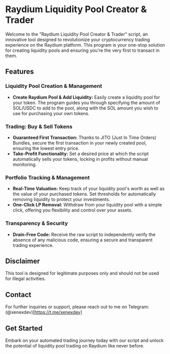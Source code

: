 # Raydium Liquidity Pool Creator & Trader

Welcome to the "Raydium Liquidity Pool Creator & Trader" script, an innovative tool designed to revolutionize your cryptocurrency trading experience on the Raydium platform. This program is your one-stop solution for creating liquidity pools and ensuring you're the very first to transact in them. 

## Features

### Liquidity Pool Creation & Management
- **Create Raydium Pool & Add Liquidity:** Easily create a liquidity pool for your token. The program guides you through specifying the amount of SOL/USDC to add to the pool, along with the SOL amount you wish to use for purchasing your own tokens.

### Trading: Buy & Sell Tokens
- **Guaranteed First Transaction:** Thanks to JITO (Just In Time Orders) Bundles, secure the first transaction in your newly created pool, ensuring the lowest entry price.
- **Take-Profit Functionality:** Set a desired price at which the script automatically sells your tokens, locking in profits without manual monitoring.

### Portfolio Tracking & Management
- **Real-Time Valuation:** Keep track of your liquidity pool's worth as well as the value of your purchased tokens. Set thresholds for automatically removing liquidity to protect your investments.
- **One-Click LP Removal:** Withdraw from your liquidity pool with a simple click, offering you flexibility and control over your assets.

### Transparency & Security
- **Drain-Free Code:** Receive the raw script to independently verify the absence of any malicious code, ensuring a secure and transparent trading experience.

## Disclaimer
This tool is designed for legitimate purposes only and should not be used for illegal activities. 

## Contact
For further inquiries or support, please reach out to me on Telegram: (@xenexdev)[https://t.me/xenexdev]

## Get Started
Embark on your automated trading journey today with our script and unlock the potential of liquidity pool trading on Raydium like never before.